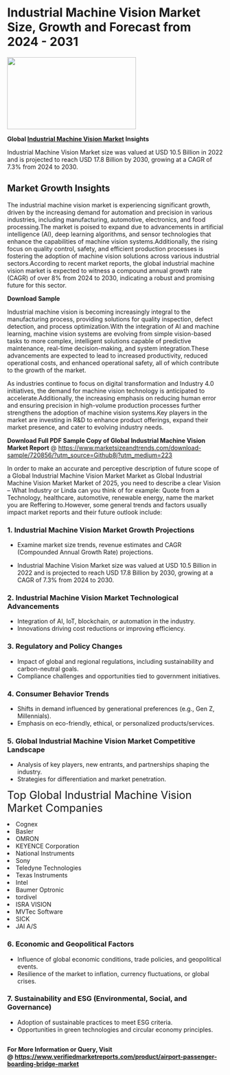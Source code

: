 <H1>Industrial Machine Vision Market Size, Growth and Forecast from 2024 - 2031</H1><img class="aligncenter size-medium wp-image-584254" src="https://thirdeyenews.in/wp-content/uploads/2024/09/Global-Market-Research-300x168.jpeg" alt="" width="300" height="168" /><p><strong>Global&nbsp;<a href="https://www.marketsizeandtrends.com/download-sample/720856/?utm_source=Github8j?utm_medium=223">Industrial Machine Vision Market</a> Insights</strong></p><p>Industrial Machine Vision Market size was valued at USD 10.5 Billion in 2022 and is projected to reach USD 17.8 Billion by 2030, growing at a CAGR of 7.3% from 2024 to 2030.</p><p><h2>Market Growth Insights</h2> <p>The industrial machine vision market is experiencing significant growth, driven by the increasing demand for automation and precision in various industries, including manufacturing, automotive, electronics, and food processing.The market is poised to expand due to advancements in artificial intelligence (AI), deep learning algorithms, and sensor technologies that enhance the capabilities of machine vision systems.Additionally, the rising focus on quality control, safety, and efficient production processes is fostering the adoption of machine vision solutions across various industrial sectors.According to recent market reports, the global industrial machine vision market is expected to witness a compound annual growth rate (CAGR) of over 8% from 2024 to 2030, indicating a robust and promising future for this sector.</p> <p><strong>Download Sample</strong></p> <p>Industrial machine vision is becoming increasingly integral to the manufacturing process, providing solutions for quality inspection, defect detection, and process optimization.With the integration of AI and machine learning, machine vision systems are evolving from simple vision-based tasks to more complex, intelligent solutions capable of predictive maintenance, real-time decision-making, and system integration.These advancements are expected to lead to increased productivity, reduced operational costs, and enhanced operational safety, all of which contribute to the growth of the market.</p> <p>As industries continue to focus on digital transformation and Industry 4.0 initiatives, the demand for machine vision technology is anticipated to accelerate.Additionally, the increasing emphasis on reducing human error and ensuring precision in high-volume production processes further strengthens the adoption of machine vision systems.Key players in the market are investing in R&D to enhance product offerings, expand their market presence, and cater to evolving industry needs.</p> <p><span class=""><strong>Download Full PDF Sample Copy of Global Industrial Machine Vision Market Report</strong> @ <a href="https://www.marketsizeandtrends.com/download-sample/720856/?utm_source=Github8j?utm_medium=223" target="_blank">https://www.marketsizeandtrends.com/download-sample/720856/?utm_source=Github8j?utm_medium=223</a></span></p><p>In order to make an accurate and perceptive description of future scope of a Global&nbsp;Industrial Machine Vision Market Market as Global&nbsp;Industrial Machine Vision Market Market of 2025, you need to describe a clear Vision &ndash; What Industry or Linda can you think of for example: Quote from a Technology, healthcare, automotive, renewable energy, name the market you are Reffering to.However, some general trends and factors usually impact market reports and their future outlook include:</p><h3>1.&nbsp;<strong>Industrial Machine Vision Market Growth Projections</strong></h3><ul><li>Examine market size trends, revenue estimates and CAGR (Compounded Annual Growth Rate) projections.</li><li><p>Industrial Machine Vision Market size was valued at USD 10.5 Billion in 2022 and is projected to reach USD 17.8 Billion by 2030, growing at a CAGR of 7.3% from 2024 to 2030.</p></li></ul><h3>2.&nbsp;<strong>Industrial Machine Vision Market Technological Advancements</strong></h3><ul><li>Integration of AI, IoT, blockchain, or automation in the industry.</li><li>Innovations driving cost reductions or improving efficiency.</li></ul><h3>3.&nbsp;<strong>Regulatory and Policy Changes</strong></h3><ul><li>Impact of global and regional regulations, including sustainability and carbon-neutral goals.</li><li>Compliance challenges and opportunities tied to government initiatives.</li></ul><h3>4.&nbsp;<strong>Consumer Behavior Trends</strong></h3><ul><li>Shifts in demand influenced by generational preferences (e.g., Gen Z, Millennials).</li><li>Emphasis on eco-friendly, ethical, or personalized products/services.</li></ul><h3>5.&nbsp;<strong>Global Industrial Machine Vision Market Competitive Landscape</strong></h3><ul><li>Analysis of key players, new entrants, and partnerships shaping the industry.</li><li>Strategies for differentiation and market penetration.</li></ul><p data-pm-slice="1 1 []"><span style="color: inherit; font-family: inherit; font-size: 25px;">Top Global Industrial Machine Vision Market Companies</span></p><div class="" data-test-id=""><p><li>Cognex</li><li> Basler</li><li> OMRON</li><li> KEYENCE Corporation</li><li> National Instruments</li><li> Sony</li><li> Teledyne Technologies</li><li> Texas Instruments</li><li> Intel</li><li> Baumer Optronic</li><li> tordivel</li><li> ISRA VISION</li><li> MVTec Software</li><li> SICK</li><li> JAI A/S</li></p></div><h3>6.&nbsp;<strong>Economic and Geopolitical Factors</strong></h3><ul><li>Influence of global economic conditions, trade policies, and geopolitical events.</li><li>Resilience of the market to inflation, currency fluctuations, or global crises.</li></ul><h3>7.&nbsp;<strong>Sustainability and ESG (Environmental, Social, and Governance)</strong></h3><ul><li>Adoption of sustainable practices to meet ESG criteria.</li><li>Opportunities in green technologies and circular economy principles.</li></ul><h2><strong style="font-size: 14px;">For More Information or Query, Visit @&nbsp;</strong><a style="background-color: #ffffff; font-size: 14px;" href="https://www.marketsizeandtrends.com/report/industrial-machine-vision-market/" target="_blank">https://www.verifiedmarketreports.com/product/airport-passenger-boarding-bridge-market</a></h2>